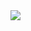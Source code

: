 <!--### Hi there 👋-->
<!--<img src="https://www.codewars.com/users/Losina24/badges/large" styles="margin: 0 auto;">-->
<img align="center" src="https://i.imgur.com/Uujriip.gif">

<!--
**Losina24/Losina24** is a ✨ _special_ ✨ repository because its `README.md` (this file) appears on your GitHub profile.

Here are some ideas to get you started:
- 🔭 I’m currently working on ...
- 🌱 I’m currently learning ...
- 👯 I’m looking to collaborate on ...
- 🤔 I’m looking for help with ...
- 💬 Ask me about ...
- 📫 How to reach me: ...
- 😄 Pronouns: ...
- ⚡ Fun fact: ...
-->
